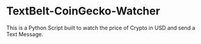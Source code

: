 # TextBelt-CoinGecko-Watcher
This is a Python Script built to watch the price of Crypto in USD and send a Text Message. 
